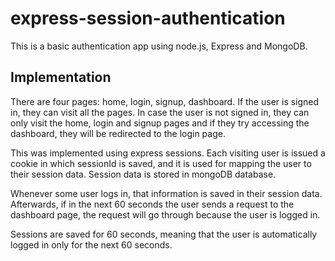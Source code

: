 # express-session-authentication
This is a basic authentication app using node.js, Express and MongoDB. 

## Implementation
There are four pages: home, login, signup, dashboard. If the user is signed in, they can visit all the pages. In case the user is not signed in, they can only visit the home, login and signup pages and if they try accessing the dashboard, they will be redirected to the login page.

This was implemented using express sessions. Each visiting user is issued a cookie in which sessionId is saved, and it is used for mapping the user to their session data. Session data is stored in mongoDB database. 

Whenever some user logs in, that information is saved in their session data. Afterwards, if in the next 60 seconds the user sends a request to the dashboard page, the request will go through because the user is logged in.

Sessions are saved for 60 seconds, meaning that the user is automatically logged in only for the next 60 seconds.

